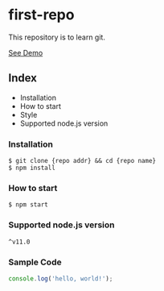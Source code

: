 
# first-repo

This repository is to learn git.

[See Demo](https://www.google.com)

## Index

- Installation
- How to start
- Style
- Supported node.js version

### Installation

```shell
$ git clone {repo addr} && cd {repo name}
$ npm install
```

### How to start

`$ npm start`

### Supported node.js version

`^v11.0`

### Sample Code

```javascript
console.log('hello, world!');
```

